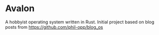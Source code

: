 # Avalon
A hobbyist operating system written in Rust. Initial project based on blog posts from https://github.com/phil-opp/blog_os

